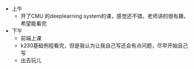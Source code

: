 - 上午
	- 开了CMU 的deeplearning system的课，感觉还不错，老师讲的很有趣，希望能看完
- 下午
	- 前端上课
	- k230基础例程看完，但是我认为让我自己写还会有点问题，尽早开始自己写
	- 出去玩儿
